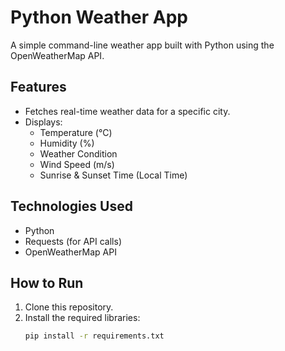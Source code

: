 # Python Weather App

A simple command-line weather app built with Python using the OpenWeatherMap API.

## Features
- Fetches real-time weather data for a specific city.
- Displays:
  - Temperature (°C)
  - Humidity (%)
  - Weather Condition
  - Wind Speed (m/s)
  - Sunrise & Sunset Time (Local Time)

## Technologies Used
- Python
- Requests (for API calls)
- OpenWeatherMap API

## How to Run
1. Clone this repository.
2. Install the required libraries:
   ```bash
   pip install -r requirements.txt
